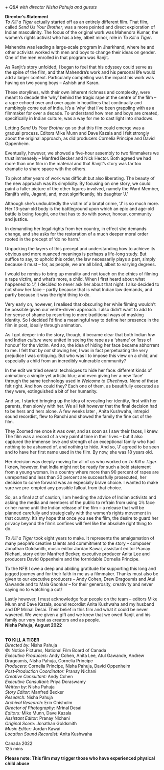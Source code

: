 
_+ Q&A with director Nisha Pahuja and guests_

**Director’s Statement**  
_To Kill a Tiger_ actually started off as an entirely different film. That film, called _Send Us Your Brother_,  was a more pointed and direct exploration of Indian masculinity. The focus of the original work was Mahendra Kumar, the women’s rights activist who has a key, albeit minor, role in _To Kill a Tiger_.

Mahendra was leading a large-scale program in Jharkhand, where he and other activists worked with men and boys to change their ideas on gender. One of the men enrolled in that program was Ranjit.

As Ranjit’s story unfolded, I began to feel that his odyssey could serve as the spine of the film, and that Mahendra’s work and his personal life would add a larger context. Particularly compelling was the impact his work was having on two young boys – Ashish and Karan.

These storylines, with their own inherent richness and complexity, were meant to decode the ‘why’ behind the tragic rape at the centre of the film – a rape echoed over and over again in headlines that continually and numbingly come out of India. It’s a ‘why’ that I’ve been grappling with as a filmmaker for over a decade. To understand how men and boys are created, specifically in Indian culture, was a way for me to cast light into shadows.

Letting _Send Us Your Brother_ go so that this film could emerge was a gradual process. Editors Mike Munn and Dave Kazala and I felt strongly about the original approach, as did producers Cornelia Principe and David Oppenheim.

Eventually, however, we showed a five-hour assembly to two filmmakers we trust immensely – Manfred Becker and Nick Hector. Both agreed we had more than one film in the material and that Ranjit’s story was far too dramatic to share space with the others.

To pivot after years of work was difficult but also liberating. The beauty of the new approach was its simplicity. By focusing on one story, we could paint a fuller picture of the other figures involved, namely the Ward Member, Ranjit’s wife, Jaganti, and, most significantly, his daughter ‘J.’

Although she’s undoubtedly the victim of a brutal crime, ‘J’ is so much more. Her 13-year-old body is the battleground upon which an epic and age-old battle is being fought, one that has to do with power, honour, community  
and justice.

In demanding her legal rights from her country, in effect she demands change, and she asks for the restoration of a much deeper moral order rooted in the precept of ‘do no harm.’

Unpacking the layers of this precept and understanding how to achieve its obvious and more nuanced meanings is perhaps a life-long study. But suffice to say, to uphold this order, the law necessarily plays a part, simply because it must – for, as people, we are all blind, albeit to varying degrees.

I would be remiss to bring up morality and not touch on the ethics of filming a rape victim, and what’s more, a child. When I first heard about what happened to ‘J’, I decided to never ask her about that night. I also decided to not show her face – partly because that is what Indian law demands, and partly because it was the right thing to do.

Very early on, however, I realised that obscuring her while filming wouldn’t be possible given our verité-driven approach. I also didn’t want to add to her sense of shame by resorting to more traditional ways of masking identity. So I decided I’d find a meaningful way to define her presence in the film in post, ideally through animation.

As I got deeper into the story, though, it became clear that both Indian _law_ and Indian _culture_ were united in seeing the rape as a ‘shame’ or ‘loss of honour’ for the victim. And so, the idea of hiding her face became abhorrent to me. I felt that by _not_ showing her, I was in fact perpetuating the very prejudice I was critiquing. But who was I to impose this view on a child, and especially a child from an incredibly vulnerable community?

In the edit we tried several techniques to hide her face: different kinds of animation; a simple yet artistic blur; and even giving her a new ‘face’ through the same technology used in _Welcome to Chechnya_. None of these felt right. And how could they? Each one of them, as beautifully executed as they were, extinguished a bit of her humanity.

And so, I started bringing up the idea of revealing her identity, first with her parents, then slowly with her. We all felt however that the final decision had to be hers and hers alone. A few weeks later , Anita Kushwaha, intrepid sound recordist, flew to Ranchi and showed the family the fine cut of the film.

They Zoomed me once it was over, and as soon as I saw their faces, I knew. The film was a record of a very painful time in their lives – but it also captured the immense love and strength of an exceptional family who had nothing to be ashamed of, and nothing to hide. And so, ‘J’ agreed to be seen and to have her first name used in the film. By now, she was 18 years old.

Her decision was deeply moving for all of us who worked on _To Kill a Tiger_. I knew, however, that India might not be ready for such a bold statement from a young woman. In a country where more than 90 percent of rapes are unreported and less than 30 percent are successfully prosecuted, her decision to come forward was an especially brave choice. I wanted to make sure we pre-empted any possible fallout from that choice.

So, as a final act of caution, I am heeding the advice of Indian activists and asking the media and members of the public to refrain from using ‘J’s face or her name until the Indian release of the film – a release that will be planned carefully and strategically with the women’s rights movement in that country. It’s my hope that once you see the film, the desire to guard her privacy beyond the film’s confines will feel like the absolute right thing to do.

_To Kill a Tiger_ took eight years to make. It represents the amalgamation of many people’s creative talents and commitment to the story – composer Jonathan Goldsmith, music editor Jordan Kawai, assistant editor Pranay Nichani, story editor Manfred Becker, executive producer Anita Lee and producers David Oppenheim and the formidable Cornelia Principe.

To the NFB I owe a deep and abiding gratitude for supporting this long and jagged journey and for their faith in me as a filmmaker. Thanks must also be given to our executive producers – Andy Cohen, Drew Dragoumis and Atul Gawande and to Mala Gaonkar – for their generosity, creativity and never saying no to watching a cut!

Lastly however, I must acknowledge four people on the team – editors Mike Munn and Dave Kazala, sound recordist Anita Kushwaha and my husband and DP Mrinal Desai. Their belief in this film and what it could be never wavered. We were given a gift and we knew that we owed Ranjit and his family our very best as creators and as people.  
**Nisha Pahuja, August 2022**
<br><br>

**TO KILL A TIGER**<br>
_Directed by:_ Nisha Pahuja<br>
©: Notice Pictures, National Film Board of Canada<br>
_Executive Producers:_ Andy Cohen, Anita Lee,  Atul Gawande, Andrew Dragoumis, Nisha Pahuja, Cornelia Principe<br>
_Producers:_ Cornelia Principe, Nisha Pahuja,  David Oppenheim<br>
_Post-Production Coordinator:_ Pranay Nichani<br>
_Creative Consultant:_ Andy Cohen<br>
_Executive Consultant:_ Priya Doraswamy<br>
_Written by:_ Nisha Pahuja<br>
_Story Editor:_ Manfred Becker<br>
_Research:_ Nisha Pahuja<br>
_Archival Research:_ Erin Chisholm<br>
_Director of Photography:_ Mrinal Desai<br>
_Editors:_ Mike Munn, Dave Kazala<br>
_Assistant Editor:_ Pranay Nichani<br>
_Original Score:_ Jonathan Goldsmith<br>
_Music Editor:_ Jordan Kawai<br>
_Location Sound Recordist:_ Anita Kushwaha<br>

Canada 2022<br>
125 mins

**Please note: This film may trigger those who have experienced physical child abuse**<br>
<br>
<!--stackedit_data:
eyJoaXN0b3J5IjpbLTE5OTg4ODkxMTBdfQ==
-->